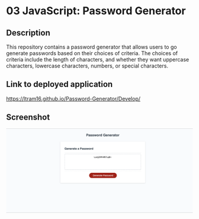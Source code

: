 # 03 JavaScript: Password Generator

## Description

This repository contains a password generator that allows users to go generate passwords based on their choices of criteria. The choices of criteria include the length of characters, and whether they want uppercase characters, lowercase characters, numbers, or special characters.


## Link to deployed application

https://ltram16.github.io/Password-Generator/Develop/

## Screenshot

<img src="Screenshot 2023-02-20 at 10.43.06 PM.png">
